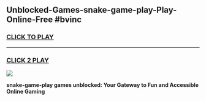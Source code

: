 
## Unblocked-Games-snake-game-play-Play-Online-Free #bvinc
<h3>
<a href="https://us.freeplayer.one?title=snake-game-play&ref=10M">CLICK TO PLAY</a></h3>
<hr>

<h3>
<a href="https://us.freeplayer.one?title=snake-game-play&ref=10M">CLICK 2 PLAY</a>
  
</h3>

<a href="https://us.freeplayer.one?title=snake-game-play&ref=10M"><img src="https://clearcache.store/games.png"></a>


**snake-game-play games unblocked: Your Gateway to Fun and Accessible Online Gaming**
